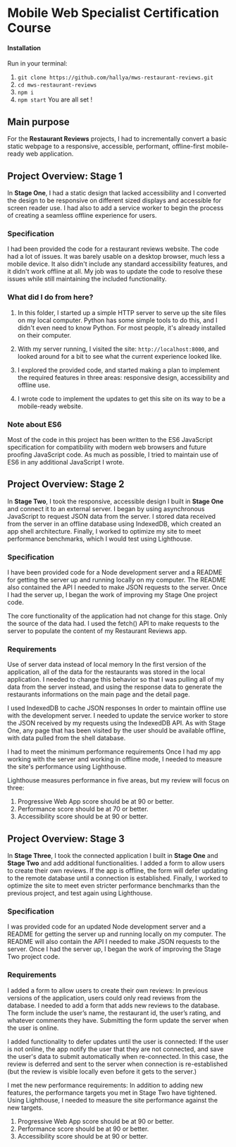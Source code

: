 # Mobile Web Specialist Certification Course
#### Installation

Run in your terminal:
1. `git clone https://github.com/hallya/mws-restaurant-reviews.git`
2. `cd mws-restaurant-reviews`
3. `npm i`
4. `npm start`
You are all set !

## Main purpose

For the **Restaurant Reviews** projects, I had to incrementally convert a basic static webpage to a responsive, accessible, performant, offline-first mobile-ready web application.

## Project Overview: Stage 1

In **Stage One**, I had a static design that lacked accessibility and I converted the design to be responsive on different sized displays and accessible for screen reader use. I had also to add a service worker to begin the process of creating a seamless offline experience for users.

### Specification

I had been provided the code for a restaurant reviews website. The code had a lot of issues. It was barely usable on a desktop browser, much less a mobile device. It also didn't include any standard accessibility features, and it didn't work offline at all. My job was to update the code to resolve these issues while still maintaining the included functionality. 

### What did I do from here?

1. In this folder, I started up a simple HTTP server to serve up the site files on my local computer. Python has some simple tools to do this, and I didn't even need to know Python. For most people, it's already installed on their computer. 

2. With my server running, I visited the site: `http://localhost:8000`, and looked around for a bit to see what the current experience looked like.
3. I explored the provided code, and started making a plan to implement the required features in three areas: responsive design, accessibility and offline use.
4. I wrote code to implement the updates to get this site on its way to be a mobile-ready website.

### Note about ES6

Most of the code in this project has been written to the ES6 JavaScript specification for compatibility with modern web browsers and future proofing JavaScript code. As much as possible, I tried to maintain use of ES6 in any additional JavaScript I wrote. 

## Project Overview: Stage 2

In **Stage Two**, I took the responsive, accessible design I built in **Stage One** and connect it to an external server. I began by using asynchronous JavaScript to request JSON data from the server. I stored data received from the server in an offline database using IndexedDB, which created an app shell architecture. Finally, I worked to optimize my site to meet performance benchmarks, which I would test using Lighthouse.

### Specification

I have been provided code for a Node development server and a README for getting the server up and running locally on my computer. The README also contained the API I needed to make JSON requests to the server. Once I had the server up, I began the work of improving my Stage One project code.

The core functionality of the application had not change for this stage. Only the source of the data had. I used the fetch() API to make requests to the server to populate the content of my Restaurant Reviews app.

### Requirements

Use of server data instead of local memory In the first version of the application, all of the data for the restaurants was stored in the local application. I needed to change this behavior so that I was pulling all of my data from the server instead, and using the response data to generate the restaurants informations on the main page and the detail page.

I used IndexedDB to cache JSON responses In order to maintain offline use with the development server. I needed to update the service worker to store the JSON received by my requests using the IndexedDB API. As with Stage One, any page that has been visited by the user should be available offline, with data pulled from the shell database.

I had to meet the minimum performance requirements Once I had my app working with the server and working in offline mode, I needed to measure the site's performance using Lighthouse.

Lighthouse measures performance in five areas, but my review will focus on three:

1. Progressive Web App score should be at 90 or better.
2. Performance score should be at 70 or better.
3. Accessibility score should be at 90 or better.

## Project Overview: Stage 3

 In **Stage Three**, I took the connected application I built in **Stage One** and **Stage Two** and add additional functionalities. I added a form to allow users to create their own reviews. If the app is offline, the form will defer updating to the remote database until a connection is established. Finally, I worked to optimize the site to meet even stricter performance benchmarks than the previous project, and test again using Lighthouse.

### Specification

I was provided code for an updated Node development server and a README for getting the server up and running locally on my computer. The README will also contain the API I needed to make JSON requests to the server. Once I had the server up, I began the work of improving the Stage Two project code.

### Requirements

I added a form to allow users to create their own reviews: In previous versions of the application, users could only read reviews from the database. I needed to add a form that adds new reviews to the database. The form include the user’s name, the restaurant id, the user’s rating, and whatever comments they have. Submitting the form update the server when the user is online.

I added functionality to defer updates until the user is connected: If the user is not online, the app notify the user that they are not connected, and save the user's data to submit automatically when re-connected. In this case, the review is deferred and sent to the server when connection is re-established (but the review is visible locally even before it gets to the server.)

I met the new performance requirements: In addition to adding new features, the performance targets you met in Stage Two have tightened. Using Lighthouse, I needed to measure the site performance against the new targets.

1. Progressive Web App score should be at 90 or better.
2. Performance score should be at 90 or better.
3. Accessibility score should be at 90 or better.

